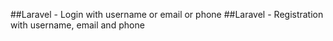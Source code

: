 ##Laravel - Login with username or email or phone
##Laravel - Registration with username, email and phone

	